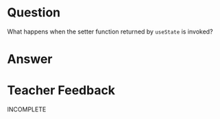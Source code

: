 # Question

What happens when the setter function returned by `useState` is invoked?

# Answer

# Teacher Feedback
INCOMPLETE